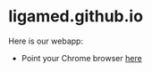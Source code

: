 # ligamed.github.io


Here is our webapp:


- Point your Chrome browser [here](https://ligamed.github.io/ArduinoBLE-IMU.html)

